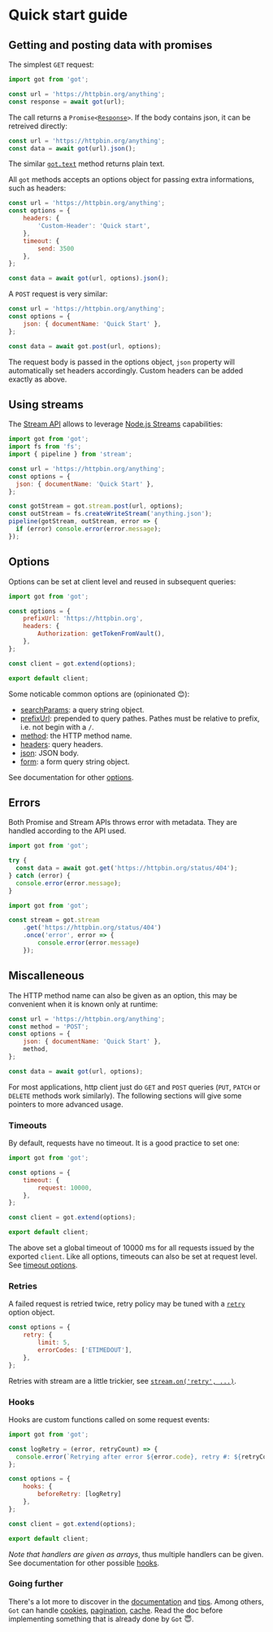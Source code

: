 # Quick start guide

## Getting and posting data with promises

The simplest `GET` request:

```js
import got from 'got';

const url = 'https://httpbin.org/anything';
const response = await got(url);
```

The call returns a <code>Promise<[Response](3-streams.md#response-1)></code>. If the body contains json, it can be retreived directly:

```js
const url = 'https://httpbin.org/anything';
const data = await got(url).json();
```

The similar <code>[got.text](1-promise.md#promisetext)</code> method returns plain text.

All `got` methods accepts an options object for passing extra informations, such as headers:

```js
const url = 'https://httpbin.org/anything';
const options = {
	headers: {
		'Custom-Header': 'Quick start',
	},
	timeout: {
		send: 3500
	},
};

const data = await got(url, options).json();
```

A `POST` request is very similar:

```js
const url = 'https://httpbin.org/anything';
const options = {
	json: { documentName: 'Quick Start' },
};

const data = await got.post(url, options);
```

The request body is passed in the options object, `json` property will automatically set headers accordingly. Custom headers can be added exactly as above.

## Using streams

The [Stream API](3-streams.md) allows to leverage [Node.js Streams](https://nodejs.dev/learn/nodejs-streams) capabilities:

```js
import got from 'got';
import fs from 'fs'; 
import { pipeline } from 'stream';

const url = 'https://httpbin.org/anything';
const options = {
  json: { documentName: 'Quick Start' },
};

const gotStream = got.stream.post(url, options);
const outStream = fs.createWriteStream('anything.json');
pipeline(gotStream, outStream, error => {
  if (error) console.error(error.message);
});
```

## Options

Options can be set at client level and reused in subsequent queries:

```js
import got from 'got';

const options = {
	prefixUrl: 'https://httpbin.org',
	headers: {
		Authorization: getTokenFromVault(),
	},
};

const client = got.extend(options);

export default client;
```

Some noticable common options are (opinionated :blush:):
 - [searchParams](./2-options.md#searchparams): a query string object.
 - [prefixUrl](./2-options.md#prefixurl): prepended to query pathes. Pathes must be relative to prefix, i.e. not begin with a `/`.
 - [method](./2-options.md#method): the HTTP method name.
 - [headers](./2-options.md#headers): query headers.
 - [json](./2-options.md#json): JSON body.
 - [form](./2-options.md#form): a form query string object.
 
See documentation for other [options](./2-options.md#options).

## Errors

Both Promise and Stream APIs throws error with metadata. They are handled according to the API used.

```js
import got from 'got';

try {
  const data = await got.get('https://httpbin.org/status/404');
} catch (error) {
  console.error(error.message);
}
```

```js
import got from 'got';

const stream = got.stream
	.get('https://httpbin.org/status/404')
	.once('error', error => {
		console.error(error.message)
	});
```

## Miscalleneous

The HTTP method name can also be given as an option, this may be convenient when it is known only at runtime:

```js
const url = 'https://httpbin.org/anything';
const method = 'POST';
const options = {
	json: { documentName: 'Quick Start' },
	method,
};

const data = await got(url, options);
```

For most applications, http client just do `GET` and `POST` queries (`PUT`, `PATCH` or `DELETE` methods work similarly).
The following sections will give some pointers to more advanced usage.

### Timeouts

By default, requests have no timeout. It is a good practice to set one:

```js
import got from 'got';

const options = {
	timeout: {
		request: 10000,
	},
};

const client = got.extend(options);

export default client;
```

The above set a global timeout of 10000 ms for all requests issued by the exported `client`. Like all options, timeouts can also be set at request level. See [timeout options](./6-timeout.md#timeout-options).

### Retries

A failed request is retried twice, retry policy may be tuned with a [`retry`](./7-retry.md#retry) option object.

```js
const options = {
	retry: {
		limit: 5,
		errorCodes: ['ETIMEDOUT'],
	},
};
```

Retries with stream are a little trickier, see [`stream.on('retry', ...)`](./3-streams.md#streamonretry-).

### Hooks

Hooks are custom functions called on some request events:

```js
import got from 'got';

const logRetry = (error, retryCount) => {
  console.error(`Retrying after error ${error.code}, retry #: ${retryCount}`);
};

const options = {
	hooks: {
		beforeRetry: [logRetry]
	},
};

const client = got.extend(options);

export default client;
```

*Note that handlers are given as arrays*, thus multiple handlers can be given. See documentation for other possible [hooks](./9-hooks.md#hooks-api).

### Going further

There's a lot more to discover in the [documentation](../readme.md#documentation) and [tips](./tips.md#tips).
Among others, `Got` can handle [cookies](./tips.md#cookies), [pagination](./4-pagination.md#pagination-api), [cache](./cache.md#cache). Read the doc before implementing something that is already done by `Got` :innocent:.